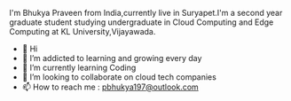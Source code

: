 I'm Bhukya Praveen from India,currently live in Suryapet.I'm a second year graduate student studying undergraduate in Cloud Computing and Edge Computing at KL University,Vijayawada.

- 👋 Hi
- 👀 I’m addicted to learning and growing every day
- 🌱 I’m currently learning Coding 
- 💞️ I’m looking to collaborate on cloud tech companies
- 📫 How to reach me : pbhukya197@outlook.com

